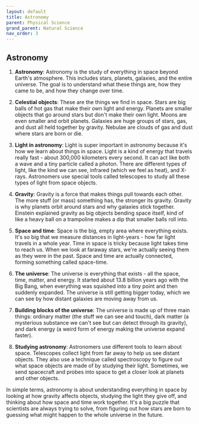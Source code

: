 ```yaml
---
layout: default
title: Astronomy
parent: Physical Science
grand_parent: Natural Science
nav_order: 3
---
```


## Astronomy

1. **Astronomy**: Astronomy is the study of everything in space beyond Earth's atmosphere. This includes stars, planets, galaxies, and the entire universe. The goal is to understand what these things are, how they came to be, and how they change over time.

2. **Celestial objects**: These are the things we find in space. Stars are big balls of hot gas that make their own light and energy. Planets are smaller objects that go around stars but don't make their own light. Moons are even smaller and orbit planets. Galaxies are huge groups of stars, gas, and dust all held together by gravity. Nebulae are clouds of gas and dust where stars are born or die.

3. **Light in astronomy**: Light is super important in astronomy because it's how we learn about things in space. Light is a kind of energy that travels really fast - about 300,000 kilometers every second. It can act like both a wave and a tiny particle called a photon. There are different types of light, like the kind we can see, infrared (which we feel as heat), and X-rays. Astronomers use special tools called telescopes to study all these types of light from space objects.

4. **Gravity**: Gravity is a force that makes things pull towards each other. The more stuff (or mass) something has, the stronger its gravity. Gravity is why planets orbit around stars and why galaxies stick together. Einstein explained gravity as big objects bending space itself, kind of like a heavy ball on a trampoline makes a dip that smaller balls roll into.

5. **Space and time**: Space is the big, empty area where everything exists. It's so big that we measure distances in light-years - how far light travels in a whole year. Time in space is tricky because light takes time to reach us. When we look at faraway stars, we're actually seeing them as they were in the past. Space and time are actually connected, forming something called space-time.

6. **The universe**: The universe is everything that exists - all the space, time, matter, and energy. It started about 13.8 billion years ago with the Big Bang, when everything was squished into a tiny point and then suddenly expanded. The universe is still getting bigger today, which we can see by how distant galaxies are moving away from us.

7. **Building blocks of the universe**: The universe is made up of three main things: ordinary matter (the stuff we can see and touch), dark matter (a mysterious substance we can't see but can detect through its gravity), and dark energy (a weird form of energy making the universe expand faster).

8. **Studying astronomy**: Astronomers use different tools to learn about space. Telescopes collect light from far away to help us see distant objects. They also use a technique called spectroscopy to figure out what space objects are made of by studying their light. Sometimes, we send spacecraft and probes into space to get a closer look at planets and other objects.

In simple terms, astronomy is about understanding everything in space by looking at how gravity affects objects, studying the light they give off, and thinking about how space and time work together. It's a big puzzle that scientists are always trying to solve, from figuring out how stars are born to guessing what might happen to the whole universe in the future.
